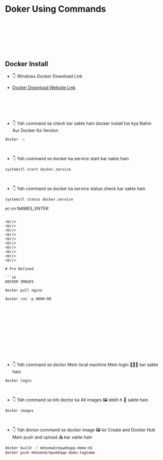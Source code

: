 # Doker Using Commands

<br/>
<br/>
<br/>
<br/>
<br/>
<br/>

## Docker Install

- 👇 Windows Docker Download Link
- [Docker Download Website Link](https://www.docker.com/products/docker-desktop/)
  <br/>
  <br/>
  <br/>
  <br/>
  <br/>
  <br/>

- 👇 Yah command se check kar sakte hain docker install hai kya Nahin Aur Docker Ka Version

```sh
docker -v
```

<br/>

- 👇 Yah command se docker ka service start kar sakte hain

```sh
systemctl start docker.service
```

<br/>

- 👇 Yah command se docker ka service status check kar sakte hain

```sh
systemctl status docker.service
```
er rm NAMES_ENTER
```

<br/>
<br/>
<br/>
<br/>
<br/>
<br/>
<br/>
<br/>
<br/>
<br/>

# Pre Defined

```sh
DOCKER IMAGES

docker pull nginx

docker run -p 8080:80
```

<br/>
<br/>
<br/>
<br/>
<br/>
<br/>
<br/>
<br/>
<br/>
<br/>

- 👇 Yah command se doctor Mein local machine Mein login 👤🔐🔑 kar sakte hain

```sh
docker login
```

<br/>

- 👇 Yah command se bhi doctor ka All images 🖼️ dekh h 👀 sakte hain

```sh
docker images
```

<br/>

- 👇 Yah donon command se docker image 🖼️ ko Create and Docker Hub Mein push and upload 📤 kar sakte hain

```sh
docker build -t mdsomad/mywebapp-demo:01 .
docker push mdsomad/mywebapp-demo:tagname
```

